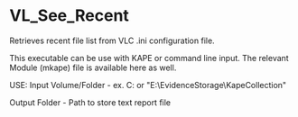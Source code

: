 # VL_See_Recent
Retrieves recent file list from VLC .ini configuration file.

This executable can be use with KAPE or command line input. The relevant Module (mkape) file is available here as well.

USE:
Input Volume/Folder -  ex. C: or "E:\EvidenceStorage\KapeCollection"

Output Folder - Path to store text report file
